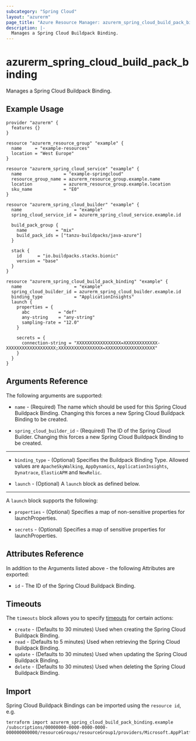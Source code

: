```yaml
---
subcategory: "Spring Cloud"
layout: "azurerm"
page_title: "Azure Resource Manager: azurerm_spring_cloud_build_pack_binding"
description: |-
  Manages a Spring Cloud Buildpack Binding.
---
```


# azurerm_spring_cloud_build_pack_binding

Manages a Spring Cloud Buildpack Binding.

## Example Usage

```hcl
provider "azurerm" {
  features {}
}

resource "azurerm_resource_group" "example" {
  name     = "example-resources"
  location = "West Europe"
}

resource "azurerm_spring_cloud_service" "example" {
  name                = "example-springcloud"
  resource_group_name = azurerm_resource_group.example.name
  location            = azurerm_resource_group.example.location
  sku_name            = "E0"
}

resource "azurerm_spring_cloud_builder" "example" {
  name                    = "example"
  spring_cloud_service_id = azurerm_spring_cloud_service.example.id

  build_pack_group {
    name           = "mix"
    build_pack_ids = ["tanzu-buildpacks/java-azure"]
  }

  stack {
    id      = "io.buildpacks.stacks.bionic"
    version = "base"
  }
}

resource "azurerm_spring_cloud_build_pack_binding" "example" {
  name                    = "example"
  spring_cloud_builder_id = azurerm_spring_cloud_builder.example.id
  binding_type            = "ApplicationInsights"
  launch {
    properties = {
      abc           = "def"
      any-string    = "any-string"
      sampling-rate = "12.0"
    }

    secrets = {
      connection-string = "XXXXXXXXXXXXXXXXX=XXXXXXXXXXXXX-XXXXXXXXXXXXXXXXXXX;XXXXXXXXXXXXXXXXX=XXXXXXXXXXXXXXXXXXX"
    }
  }
}
```

## Arguments Reference

The following arguments are supported:

* `name` - (Required) The name which should be used for this Spring Cloud Buildpack Binding. Changing this forces a new Spring Cloud Buildpack Binding to be created.

* `spring_cloud_builder_id` - (Required) The ID of the Spring Cloud Builder. Changing this forces a new Spring Cloud Buildpack Binding to be created.

---

* `binding_type` - (Optional) Specifies the Buildpack Binding Type. Allowed values are `ApacheSkyWalking`, `AppDynamics`, `ApplicationInsights`, `Dynatrace`, `ElasticAPM` and `NewRelic`.

* `launch` - (Optional) A `launch` block as defined below.

---

A `launch` block supports the following:

* `properties` - (Optional) Specifies a map of non-sensitive properties for launchProperties.

* `secrets` - (Optional) Specifies a map of sensitive properties for launchProperties.

## Attributes Reference

In addition to the Arguments listed above - the following Attributes are exported: 

* `id` - The ID of the Spring Cloud Buildpack Binding.

## Timeouts

The `timeouts` block allows you to specify [timeouts](https://www.terraform.io/language/resources/syntax#operation-timeouts) for certain actions:

* `create` - (Defaults to 30 minutes) Used when creating the Spring Cloud Buildpack Binding.
* `read` - (Defaults to 5 minutes) Used when retrieving the Spring Cloud Buildpack Binding.
* `update` - (Defaults to 30 minutes) Used when updating the Spring Cloud Buildpack Binding.
* `delete` - (Defaults to 30 minutes) Used when deleting the Spring Cloud Buildpack Binding.

## Import

Spring Cloud Buildpack Bindings can be imported using the `resource id`, e.g.

```shell
terraform import azurerm_spring_cloud_build_pack_binding.example /subscriptions/00000000-0000-0000-0000-000000000000/resourceGroups/resourceGroup1/providers/Microsoft.AppPlatform/Spring/service1/buildServices/buildService1/builders/builder1/buildpackBindings/buildpackBinding1
```
